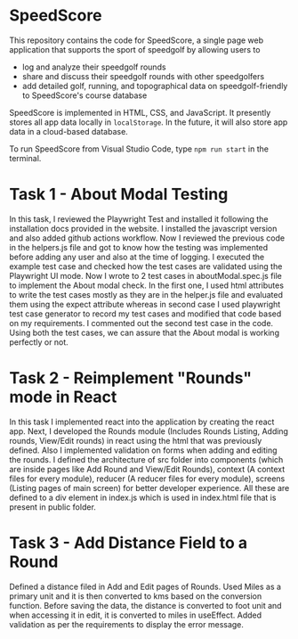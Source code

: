 # SpeedScore

This repository contains the code for SpeedScore, a single page web application that supports the sport of speedgolf by allowing users to

- log and analyze their speedgolf rounds
- share and discuss their speedgolf rounds with other speedgolfers
- add detailed golf, running, and topographical data on speedgolf-friendly to SpeedScore's course database

SpeedScore is implemented in HTML, CSS, and JavaScript. It presently stores all app data locally in `localStorage`. In the future, it will also store app data in a cloud-based database.

To run SpeedScore from Visual Studio Code, type
`npm run start`
in the terminal.

# Task 1 - About Modal Testing

In this task, I reviewed the Playwright Test and installed it following the installation docs provided in the website. I installed the javascript version and also added github actions workflow. Now I reviewed the previous code in the helpers.js file and got to know how the testing was implemented before adding any user and also at the time of logging. I executed the example test case and checked how the test cases are validated using the Playwright UI mode. Now I wrote to 2 test cases in aboutModal.spec.js file to implement the About modal check. In the first one, I used html attributes to write the test cases mostly as they are in the helper.js file and evaluated them using the expect attribute whereas in second case I used playwright test case generator to record my test cases and modified that code based on my requirements. I commented out the second test case in the code. Using both the test cases, we can assure that the About modal is working perfectly or not.

# Task 2 - Reimplement "Rounds" mode in React

In this task I implemented react into the application by creating the react app. Next, I developed the Rounds module (Includes Rounds Listing, Adding rounds, View/Edit rounds) in react using the html that was previously defined. Also I implemented validation on forms when adding and editing the rounds. I defined the architecture of src folder into components (which are inside pages like Add Round and View/Edit Rounds), context (A context files for every module), reducer (A reducer files for every module), screens (Listing pages of main screen) for better developer experience. All these are defined to a div element in index.js which is used in index.html file that is present in public folder.

# Task 3 - Add Distance Field to a Round

Defined a distance filed in Add and Edit pages of Rounds. Used Miles as a primary unit and it is then converted to kms based on the conversion function. Before saving the data, the distance is converted to foot unit and when accessing it in edit, it is converted to miles in useEffect. Added validation as per the requirements to display the error message.
